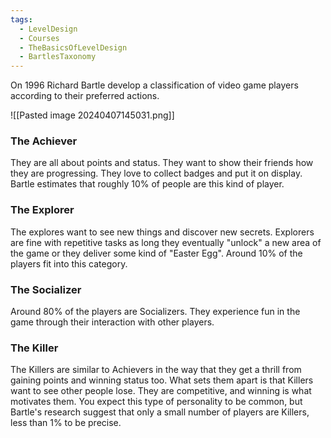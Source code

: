```yaml
---
tags:
  - LevelDesign
  - Courses
  - TheBasicsOfLevelDesign
  - BartlesTaxonomy
---
```

On 1996 Richard Bartle develop a classification of video game players according to their preferred actions.

![[Pasted image 20240407145031.png]]

### The Achiever
They are all about points and status. They want to show their friends how they are progressing. They love to collect badges and put it on display. Bartle estimates that roughly 10% of people are this kind of player.

### The Explorer
The explores want to see new things and discover new secrets. Explorers are fine with repetitive tasks as long they eventually 
"unlock" a new area of the game or they deliver some kind of "Easter Egg". Around 10% of the players fit into this category.

### The Socializer
Around 80% of the players are Socializers. They experience fun in the game through their interaction with other players.

### The Killer
The Killers are similar to Achievers in the way that they get a thrill from gaining points and winning status too. What sets them apart is that Killers want to see other people lose. They are competitive, and winning is what motivates them. You expect this type of personality to be common, but Bartle's research suggest that only a small number of players are Killers, less than 1% to be precise.

